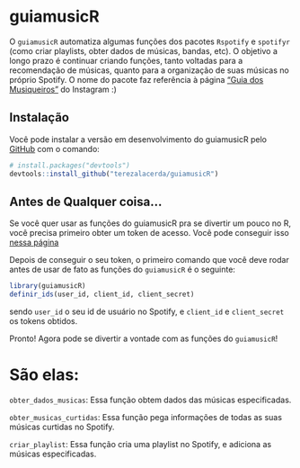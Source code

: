 
<!-- README.md is generated from README.Rmd. Please edit that file -->

# guiamusicR

<!-- badges: start -->
<!-- badges: end -->

O `guiamusicR` automatiza algumas funções dos pacotes `Rspotify` e
`spotifyr` (como criar playlists, obter dados de músicas, bandas, etc).
O objetivo a longo prazo é continuar criando funções, tanto voltadas
para a recomendação de músicas, quanto para a organização de suas
músicas no próprio Spotify. O nome do pacote faz referência à página
[“Guia dos
Musiqueiros”](https://www.instagram.com/guiadosmusiqueiros/?hl=pt-br) do
Instagram :)

## Instalação

Você pode instalar a versão em desenvolvimento do guiamusicR pelo
[GitHub](https://github.com/) com o comando:

``` r
# install.packages("devtools")
devtools::install_github("terezalacerda/guiamusicR")
```

## Antes de Qualquer coisa…

Se você quer usar as funções do guiamusicR pra se divertir um pouco no
R, você precisa primeiro obter um token de acesso. Você pode conseguir
isso [nessa
página](https://developer.spotify.com/dashboard/applications)

Depois de conseguir o seu token, o primeiro comando que você deve rodar
antes de usar de fato as funções do `guiamusicR` é o seguinte:

``` r
library(guiamusicR)
definir_ids(user_id, client_id, client_secret)
```

sendo `user_id` o seu id de usuário no Spotify, e `client_id` e
`client_secret` os tokens obtidos.

Pronto! Agora pode se divertir a vontade com as funções do `guiamusicR`!

# São elas:

`obter_dados_musicas`: Essa função obtem dados das músicas
especificadas.

`obter_musicas_curtidas`: Essa função pega informações de todas as suas
músicas curtidas no Spotify.

`criar_playlist`: Essa função cria uma playlist no Spotify, e adiciona
as músicas especificadas.

